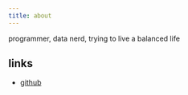 ```yaml
---
title: about
---
```

programmer, data nerd, trying to live a balanced life

## links
- [github](github.com/igfe)
